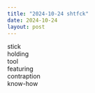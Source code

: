 ```yaml
---
title: "2024-10-24 shtfck"
date: 2024-10-24
layout: post
---
```


stick <br />
holding <br />
tool <br />
featuring <br />
contraption <br />
know-how

